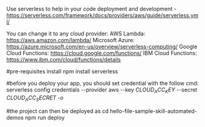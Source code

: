 Use serverless to help in your code deployment and development - https://serverless.com/framework/docs/providers/aws/guide/serverless.yml/

You can change it to any cloud provider:
AWS Lambda: <https://aws.amazon.com/lambda/>
Microsoft Azure: <https://azure.microsoft.com/en-us/overview/serverless-computing/>
Google Cloud Functions: <https://cloud.google.com/functions/>
IBM Cloud Functions: <https://www.ibm.com/cloud/functions/details>

#pre-requisites
install npm
install serverless

#before you deploy your app, you should set credential with the follow cmd:
serverless config credentials --provider aws --key $CLOUD_ACC_KEY$ --secret $CLOUD_ACC_SECRET$ -o

#the project can then be deployed as
cd hello-file-sample-skill-automated-demos
npm run deploy
